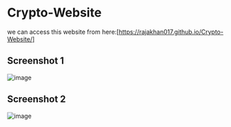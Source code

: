 # Crypto-Website
we can access this website from here:[https://rajakhan017.github.io/Crypto-Website/]
## Screenshot 1
![image](https://github.com/rajakhan017/Crypto-Website/assets/135150598/98b0862d-835f-4b98-933b-78f790f405d3)
## Screenshot 2
![image](https://github.com/rajakhan017/Crypto-Website/assets/135150598/02d0cac2-71b9-468b-a865-0f70d1c152d1)

